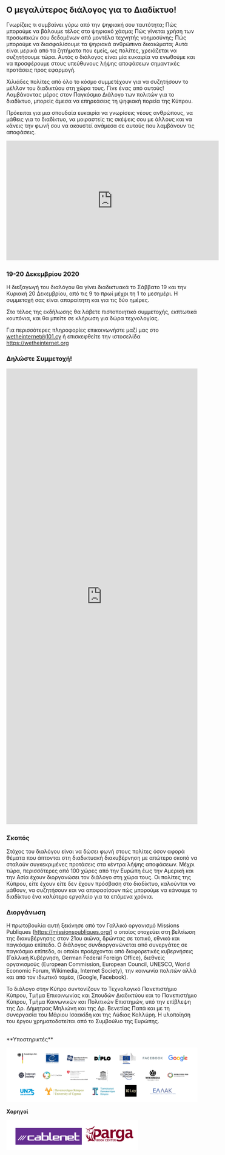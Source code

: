 ## Ο μεγαλύτερος διάλογος για το Διαδίκτυο!

Γνωρίζεις τι συμβαίνει γύρω από την ψηφιακή σου ταυτότητα; Πώς μπορούμε να βάλουμε τέλος στο ψηφιακό χάσμα; Πώς γίνεται χρήση των προσωπικών σου δεδομένων από μοντέλα τεχνητής νοημοσύνης; Πώς μπορούμε να διασφαλίσουμε τα ψηφιακά ανθρώπινα δικαιώματα; Αυτά είναι μερικά από τα ζητήματα που εμείς, ως πολίτες, χρειάζεται να συζητήσουμε τώρα. Αυτός ο διάλογος είναι μία ευκαιρία να ενωθούμε και να προσφέρουμε στους υπεύθυνους λήψης αποφάσεων σημαντικές προτάσεις προς εφαρμογή.

Χιλιάδες πολίτες από όλο το κόσμο συμμετέχουν για να συζητήσουν το μέλλον του διαδικτύου στη χώρα τους. Γίνε ένας από αυτούς! Λαμβάνοντας μέρος στον Παγκόσμιο Διάλογο των πολιτών για το διαδίκτυο, μπορείς άμεσα να επηρεάσεις τη ψηφιακή πορεία της Κύπρου.

Πρόκειται για μια σπουδαία ευκαιρία να γνωρίσεις νέους ανθρώπους, να μάθεις για το διαδίκτυο, να μοιραστείς τις σκέψεις σου με άλλους και να κάνεις την φωνή σου να ακουστεί ανάμεσα σε αυτούς που λαμβάνουν τις αποφάσεις.

<iframe width="560" height="315" src="https://www.youtube-nocookie.com/embed/uP3a6oMX_V4" frameborder="0" allow="accelerometer; autoplay; clipboard-write; encrypted-media; gyroscope; picture-in-picture" allowfullscreen></iframe>


### 19-20 Δεκεμβρίου 2020

Η διεξαγωγή του διαλόγου θα γίνει διαδικτυακά το Σάββατο 19 και την Κυριακή 20 Δεκεμβρίου, από τις 9 το πρωί μέχρι τη 1 το μεσημέρι. Η συμμετοχή σας είναι απαραίτητη και για τις δύο ημέρες.

Στο τέλος της εκδήλωσης θα λάβετε πιστοποιητικό συμμετοχής, εκπτωτικά κουπόνια, και θα μπείτε σε κλήρωση για δώρα τεχνολογίας.

Για περισσότερες πληροφορίες επικοινωνήστε μαζί μας στο wetheinternet@101.cy ή επισκεφθείτε την ιστοσελίδα https://wetheinternet.org


### Δηλώστε Συμμετοχή!

<iframe src="https://docs.google.com/forms/d/e/1FAIpQLSdLdLL3a71T0IdNpx9HrFcTrKkMDAKcJn-nXNiNvwkgnFOpcQ/viewform?embedded=true" width="100%" height="1200" frameborder="0" marginheight="0" marginwidth="0">Loading…</iframe>


### Σκοπός

Στόχος του διαλόγου είναι να δώσει φωνή στους πολίτες όσον αφορά θέματα που άπτονται στη διαδικτυακή διακυβέρνηση με απώτερο σκoπό να σταλούν συγκεκριμένες προτάσεις στα κέντρα λήψης αποφάσεων. Μέχρι τώρα, περισσότερες από 100 χώρες από την Ευρώπη έως την Αμερική και την Ασία έχουν διοργανώσει τον διάλογο στη χώρα τους. Οι πολίτες της Κύπρου, είτε έχουν είτε δεν έχουν πρόσβαση στο διαδίκτυο, καλούνται να μάθουν, να συζητήσουν και να αποφασίσουν πώς μπορούμε να κάνουμε το διαδίκτυο ένα καλύτερο εργαλείο για τα επόμενα χρόνια.


### Διοργάνωση

Η πρωτοβουλία αυτή ξεκίνησε από τον Γαλλικό οργανισμό Missions Publiques (https://missionspubliques.org/) ο οποίος στοχεύει στη βελτίωση της διακυβέρνησης στον 21ου αιώνα, δρώντας σε τοπικό, εθνικό και παγκόσμιο επίπεδο. Ο διάλογος συνδιοργανώνεται από συνεργάτες σε παγκόσμιο επίπεδο, οι οποίοι προέρχονται από διαφορετικές κυβερνήσεις (Γαλλική Κυβέρνηση, German Federal Foreign Office), διεθνείς οργανισμούς (European Commission, European Council, UNESCO, World Economic Forum, Wikimedia, Internet Society), την κοινωνία πολιτών αλλά και από τον ιδιωτικό τομέα, (Google, Facebook).

Το διάλογο στην Κύπρο συντονίζουν το Τεχνολογικό Πανεπιστήμιο Κύπρου, Τμήμα Επικοινωνίας και Σπουδών Διαδικτύου και το Πανεπιστήμιο Κύπρου, Τμήμα Κοινωνικών και Πολιτικών Επιστημών, υπό την επίβλεψη της Δρ. Δήμητρας Μηλιώνη και της Δρ. Βενετίας Παπά και με τη συνεργασία του Μάριου Ισαακίδη και της Λύδιας Κολλύρη. Η υλοποίηση του έργου χρηματοδοτείται από το Συμβούλιο της Ευρώπης.

</br>
**Υποστηρικτές**

![WeTheInternet Cyprus Supporters](/assets/supporters.png)

**Χορηγοί**

![WeTheInternet Cyprus Sponsors](/assets/sponsors.png)
